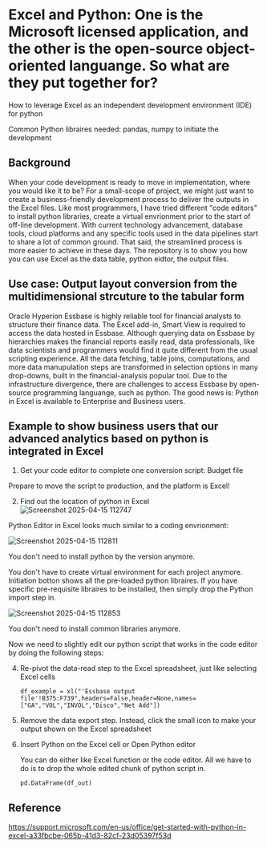 # Excel and Python: One is the Microsoft licensed application, and the other is the open-source object-oriented languange. So what are they put together for?

How to leverage Excel as an independent development environment (IDE) for python
 
Common Python libraires needed: pandas, numpy to initiate the development 
## Background
When your code development is ready to move in implementation, where you would like it to be? For a small-scope of project, we might just want to create a business-friendly development process to deliver the outputs in the Excel files. Like most programmers, I have tried different "code editors" to install python libraries, create a virtual envrionment prior to the start of off-line development. With current technology advancement, database tools, cloud platforms and any specific tools used in the data pipelines start to share a lot of common ground. That said, the streamlined process is more easier to achieve in these days. The repository is to show you how you can use Excel as the data table, python eidtor, the output files.
## Use case: Output layout conversion from the multidimensional strcuture to the tabular form
Oracle Hyperion Essbase is highly reliable tool for financial analysts to structure their finance data. The Excel add-in, Smart View is required to access the data hosted in Essbase. Although querying data on Essbase by hierarchies makes the financial reports easily read, data professionals, like data scientists and programmers would find it quite different from the usual scripting experience. All the data fetching, table joins, computations, and more data manupulation steps are transformed in selection options in many drop-downs, built in the financial-analysis popular tool. Due to the infrastructure divergence, there are challenges to access Essbase by open-source programming languange, such as python. The good news is: Python in Excel is available to Enterprise and Business users.
## Example to show business users that our advanced analytics based on python is integrated in Excel
1. Get your code editor to complete one conversion script: Budget file

Prepare to move the script to production, and the platform is Excel!

2. Find out the location of python in Excel
![Screenshot 2025-04-15 112747](https://github.com/user-attachments/assets/d1d0c246-bc0b-4387-8598-0f2ddbb08103)

Python Editor in Excel looks much similar to a coding envrionment:

![Screenshot 2025-04-15 112811](https://github.com/user-attachments/assets/6acc2b09-53b2-4562-ac53-bfadd9f4a10a)

   You don't need to install python by the version anymore.

   You don't have to create virtual environment for each project anymore. Initiation botton shows all the pre-loaded python libraires. If you have specific pre-requisite libraires to be installed, then simply drop the Python import step in.
   
![Screenshot 2025-04-15 112853](https://github.com/user-attachments/assets/6784c364-79f1-4483-8c25-bcb3dea3e85d)

   You don't need to install common libraries anymore.
   
Now we need to slightly edit our python script that works in the code editor by doing the following steps:

4. Re-pivot the data-read step to the Excel spreadsheet, just like selecting Excel cells
   
   ``df_example = xl("'Essbase output file'!B375:F739",headers=False,header=None,names=["GA","VOL","INVOL","Disco","Net Add"])``
   
6. Remove the data export step. Instead, click the small icon to make your output shown on the Excel spreadsheet
7. Insert Python on the Excel cell or Open Python editor
   
   You can do either like Excel function or the code editor. All we have to do is to drop the whole edited chunk of python script in.

   ``pd.DataFrame(df_out)``

## Reference
https://support.microsoft.com/en-us/office/get-started-with-python-in-excel-a33fbcbe-065b-41d3-82cf-23d05397f53d

